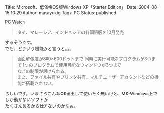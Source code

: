Title: Microsoft、低価格OS版Windows XP「Starter Edition」
Date: 2004-08-15 10:29
Author: masayukig
Tags: PC
Status: published

[PC Watch](http://pc.watch.impress.co.jp/docs/2004/0812/ms.htm)  

> タイ、マレーシア、インドネシアの各国語版を10月発売

するそうです。  
でも、どういう機能かと言うと。。。  

> 画面解像度が800×600ドットまで
> 同時に実行可能なプログラムが3つまで
> 1つのプログラムで使用可能なウィンドウが3つまで  
> などの制限が設けられる。  
> また、ファイル共有やプリンタ共有、マルチユーザーアカウントなどの機能が搭載されない。

らしいです。いまさらこんなOS金出して使いたく無いけど、MS-Windows上でしか動かないソフトが  
たくさんあるから仕方ないのかなぁ。
